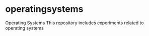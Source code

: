 # operatingsystems
Operating Systems 
This repository includes experiments related to operating systems
